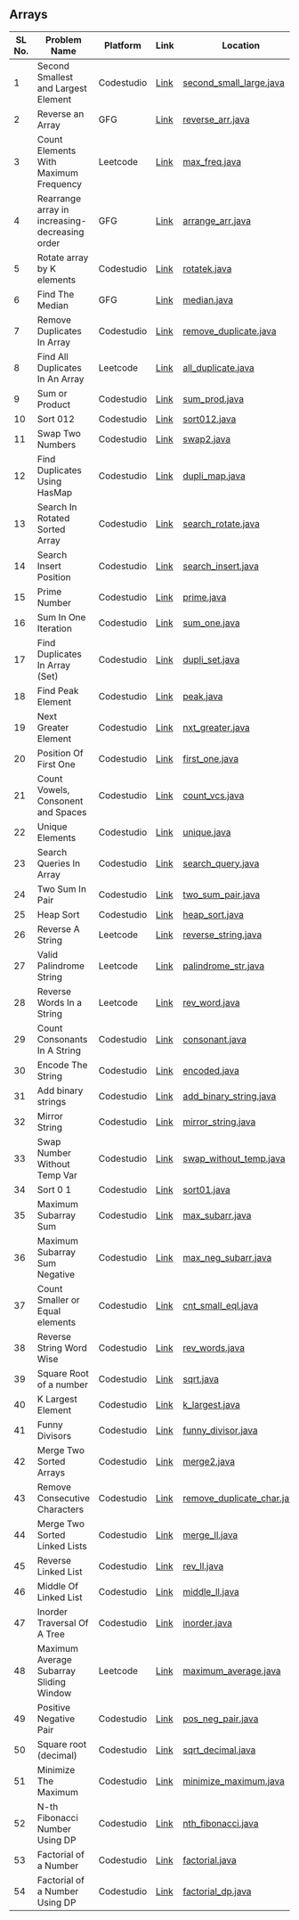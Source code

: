 <h2>Arrays</h2>

| SL No. | Problem Name  | Platform           | Link           | Location | Revised |
|--------------------------|--------------------------|----------------------------|-----------------------------|-----------------------------|----------|
| 1 | Second Smallest and Largest Element | Codestudio | <a href="https://www.naukri.com/code360/problems/ninja-and-the-second-order-elements_6581960">Link</a> | [second_small_large.java](second_small_large.java) | ✅ | 
| 2 | Reverse an Array | GFG | <a href="https://www.geeksforgeeks.org/problems/reverse-an-array/0">Link</a> | [reverse_arr.java](reverse_arr.java) | ✅ |
| 3 | Count Elements With Maximum Frequency | Leetcode | <a href="https://leetcode.com/problems/count-elements-with-maximum-frequency/">Link</a> | [max_freq.java](max_freq.java) | ❌❌ |
| 4 | Rearrange array in increasing-decreasing order | GFG | <a href="https://www.geeksforgeeks.org/problems/sort-first-half-in-ascending-and-second-half-in-descending1714/1">Link</a> | [arrange_arr.java](arrange_arr.java) | ❌ |
| 5 | Rotate array by K elements | Codestudio | <a href="https://www.naukri.com/code360/problems/rotate-array_1230543">Link</a> | [rotatek.java](rotatek.java) | ❌ |
| 6 | Find The Median | GFG | <a href="https://www.geeksforgeeks.org/problems/find-the-median0527/1">Link</a> | [median.java](median.java) | ❌ |
| 7 | Remove Duplicates In Array | Codestudio | <a href="https://www.naukri.com/code360/problems/remove-duplicates-from-sorted-array_1102307">Link</a> | [remove_duplicate.java](remove_duplicate.java) | ❌ |
| 8 | Find All Duplicates In An Array | Leetcode | <a href="https://leetcode.com/problems/find-all-duplicates-in-an-array/">Link</a> | [all_duplicate.java](all_duplicate.java) | ❌ |
| 9 | Sum or Product | Codestudio | <a href="https://www.naukri.com/code360/problems/sum-or-product_920478?">Link</a> | [sum_prod.java](sum_prod.java) | ❌ |
| 10 | Sort 012 | Codestudio | <a href="https://www.naukri.com/code360/problems/sort-0-1-2_631055">Link</a> | [sort012.java](sort012.java) | ❌ |
| 11 | Swap Two Numbers | Codestudio | <a href="https://www.naukri.com/code360/problems/swap-two-numbers_1112577">Link</a> | [swap2.java](swap2.java) | ❌ |
| 12 | Find Duplicates Using HasMap | Codestudio | <a href="https://www.naukri.com/code360/problems/find-duplicate-in-array_1112602">Link</a> | [dupli_map.java](dupli_map.java) | ❌ |
| 13 | Search In Rotated Sorted Array | Codestudio | <a href="https://www.naukri.com/code360/problems/search-in-rotated-sorted-array_1082554">Link</a> | [search_rotate.java](search_rotate.java) | ❌ |
| 14 | Search Insert Position | Codestudio | <a href="https://www.naukri.com/code360/problems/algorithm-to-find-best-insert-position-in-sorted-array_839813">Link</a> | [search_insert.java](search_insert.java) | ❌ |
| 15 | Prime Number | Codestudio | <a href="https://www.naukri.com/code360/problems/prime-number_1118113">Link</a> | [prime.java](prime.java) | ❌ |
| 16 | Sum In One Iteration | Codestudio | <a href="https://www.naukri.com/code360/problems/one-iteration_3116723">Link</a> | [sum_one.java](sum_one.java) | ❌ |
| 17 | Find Duplicates In Array (Set) | Codestudio | <a href="https://www.naukri.com/code360/problems/find-duplicates-in-array_1071935">Link</a> | [dupli_set.java](dupli_set.java) | ❌ |
| 18 | Find Peak Element | Codestudio | <a href="https://www.naukri.com/code360/problems/find-peak-element_1081482">Link</a> | [peak.java](peak.java) | ❌ |
| 19 | Next Greater Element | Codestudio | <a href="https://www.naukri.com/code360/problems/next-greater-element_670312">Link</a> | [nxt_greater.java](nxt_greater.java) | ❌ |
| 20 | Position Of First One | Codestudio | <a href="https://www.naukri.com/code360/problems/position-of-first-one_696445">Link</a> | [first_one.java](first_one.java) | ❌ |
| 21 | Count Vowels, Consonent and Spaces | Codestudio | <a href="https://www.naukri.com/code360/problems/count-vowels-consonants-and-spaces_5026361">Link</a> | [count_vcs.java](count_vcs.java) | ❌ |
| 22 | Unique Elements | Codestudio | <a href="https://www.naukri.com/code360/problems/remove-duplicates_920325">Link</a> | [unique.java](unique.java) | ❌ |
| 23 | Search Queries In Array | Codestudio | <a href="https://www.naukri.com/code360/problems/binary-search_975480">Link</a> | [search_query.java](search_query.java) | ❌ |
| 24 | Two Sum In Pair | Codestudio | <a href="https://www.naukri.com/code360/problems/two-sum_839653">Link</a> | [two_sum_pair.java](two_sum_pair.java) | ❌ |
| 25 | Heap Sort | Codestudio | <a href="https://www.naukri.com/code360/problems/heap-sort_1262153">Link</a> | [heap_sort.java](heap_sort.java) | ❌ |
| 26 | Reverse A String | Leetcode | <a href="https://leetcode.com/problems/reverse-string/">Link</a> | [reverse_string.java](reverse_string.java) | ❌ |
| 27 | Valid Palindrome String | Leetcode | <a href="https://leetcode.com/problems/valid-palindrome">Link</a> | [palindrome_str.java](palindrome_str.java) | ❌ |
| 28 | Reverse Words In a String | Leetcode | <a href="https://leetcode.com/problems/reverse-words-in-a-string/">Link</a> | [rev_word.java](rev_word.java) | ❌ |
| 29 | Count Consonants In A String | Codestudio | <a href="https://www.naukri.com/code360/problems/count-consonants-in-a-string_893281">Link</a> | [consonant.java](consonant.java) | ❌ |
| 30 | Encode The String | Codestudio | <a href="https://www.naukri.com/code360/problems/encode-the-string_3651409">Link</a> | [encoded.java](encoded.java) | ❌ |
| 31 | Add binary strings | Codestudio | <a href="https://www.naukri.com/code360/problems/add-binary-strings_893059">Link</a> | [add_binary_string.java](add_binary_string.java) | ❌ |
| 32 | Mirror String | Codestudio | <a href="https://www.naukri.com/code360/problems/mirror-string_1104722">Link</a> | [mirror_string.java](mirror_string.java) | ❌ |
| 33 | Swap Number Without Temp Var | Codestudio | <a href="https://www.naukri.com/code360/problems/swap-number-without-temporary-variable_893054">Link</a> | [swap_without_temp.java](swap_without_temp.java) | ❌ |
| 34 | Sort 0 1 | Codestudio | <a href="https://www.naukri.com/code360/problems/sort-0-1_624379">Link</a> | [sort01.java](sort01.java) | ❌ |
| 35 | Maximum Subarray Sum | Codestudio | <a href="https://www.naukri.com/code360/problems/maximum-subarray-sum_628288">Link</a> | [max_subarr.java](max_subarr.java) | ❌ |
| 36 |  Maximum Subarray Sum Negative | Codestudio | <a href="https://www.naukri.com/code360/problems/maximum-subarray-sum_630526">Link</a> | [max_neg_subarr.java](max_neg_subarr.java) | ❌ |
| 37 | Count Smaller or Equal elements | Codestudio | <a href="https://www.naukri.com/code360/problems/count-smaller-or-equal-elements-in-array_1072983">Link</a> | [cnt_small_eql.java](cnt_small_eql.java) | ❌ |
| 38 | Reverse String Word Wise | Codestudio | <a href="https://www.naukri.com/code360/problems/reverse-string-word-wise_1262348">Link</a> | [rev_words.java](rev_words.java) | ❌ |
| 39 | Square Root of a number | Codestudio | <a href="https://www.naukri.com/code360/problems/square-root-integral_893351">Link</a> | [sqrt.java](sqrt.java) | ❌ |
| 40 | K Largest Element | Codestudio | <a href="https://www.naukri.com/code360/problems/k-largest-element_1062624">Link</a> | [k_largest.java](k_largest.java) | ❌ |
| 41 | Funny Divisors | Codestudio | <a href="https://www.naukri.com/code360/problems/multiples-of-2-and-3_893308">Link</a> | [funny_divisor.java](funny_divisor.java) | ❌ |
| 42 | Merge Two Sorted Arrays | Codestudio | <a href="https://www.naukri.com/code360/problems/ninja-and-sorted-arrays_1214628">Link</a> | [merge2.java](merge2.java) | ❌ |
| 43 | Remove Consecutive Characters | Codestudio | <a href="https://www.naukri.com/code360/problems/remove-consecutive-duplicates_893195">Link</a> | [remove_duplicate_char.java](remove_duplicate_char.java) | ❌ |
| 44 | Merge Two Sorted Linked Lists | Codestudio | <a href="https://www.naukri.com/code360/problems/merge-two-sorted-linked-lists_800332">Link</a> | [merge_ll.java](merge_ll.java) | ❌ |
| 45 | Reverse Linked List | Codestudio | <a href="https://www.naukri.com/code360/problems/reverse-the-singly-linked-list_799897">Link</a> | [rev_ll.java](rev_ll.java) | ❌ |
| 46 | Middle Of Linked List | Codestudio | <a href="https://www.naukri.com/code360/problems/middle-of-linked-list_973250">Link</a> | [middle_ll.java](middle_ll.java) | ❌ |
| 47 | Inorder Traversal Of A Tree | Codestudio | <a href="https://www.naukri.com/code360/problems/inorder-traversal_3839605">Link</a> | [inorder.java](inorder.java) | ❌ |
| 48 | Maximum Average Subarray Sliding Window | Leetcode | <a href="https://leetcode.com/problems/maximum-average-subarray-i/">Link</a> | [maximum_average.java](maximum_average.java) | ❌ |
| 49 | Positive Negative Pair | Codestudio | <a href="https://www.naukri.com/code360/problems/positive-negative-pair_981311">Link</a> | [pos_neg_pair.java](pos_neg_pair.java) | ❌ |
| 50 | Square root (decimal) | Codestudio | <a href="https://www.naukri.com/code360/problems/square-root-decimal_1095655">Link</a> | [sqrt_decimal.java](sqrt_decimal.java) | ❌ |
| 51 | Minimize The Maximum | Codestudio | <a href="https://www.naukri.com/code360/problems/minimize-the-maximum_696194">Link</a> | [minimize_maximum.java](minimize_maximum.java) | ❌ |
| 52 | N-th Fibonacci Number Using DP | Codestudio | <a href="https://www.naukri.com/code360/problems/nth-fibonacci-number_1115780">Link</a> | [nth_fibonacci.java](nth_fibonacci.java) | ❌ |
| 53 | Factorial of a Number | Codestudio | <a href="https://www.naukri.com/code360/problems/factorial-of-a-number_1115779">Link</a> | [factorial.java](factorial.java) | ❌ |
| 54 | Factorial of a Number Using DP | Codestudio | <a href="https://www.naukri.com/code360/problems/factorial_975273">Link</a> | [factorial_dp.java](factorial_dp.java) | ❌ |
